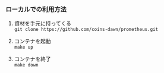 ### ローカルでの利用方法
1. 資材を手元に持ってくる  
`git clone https://github.com/coins-dawn/prometheus.git`

1. コンテナを起動  
`make up`

1. コンテナを終了  
`make down`